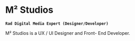# M² Studios

**`Rad Digital Media Expert (Designer/Developer)`**

 M² Studios is a UX / UI Designer and Front- End Developer.

